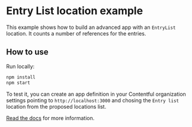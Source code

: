 # Entry List location example
This example shows how to build an advanced app with an `EntryList` location. It counts a number of references for the entries.

## How to use

Run locally:

```bash
npm install
npm start
```

To test it, you can create an app definition in your Contentful organization settings pointing to `http://localhost:3000` and chosing the `Entry list` location from the proposed locations list.

[Read the docs](https://www.contentful.com/developers/docs/extensibility/app-framework/) for more information.